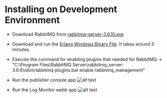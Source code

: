 # Installing on Development Environment 

- Download RabbitMQ from <a class="adownload" href="/releases/rabbitmq-server/v3.6.10/rabbitmq-server-3.6.10.exe">rabbitmq-server-3.6.10.exe</a>

- Download and run the <a href="http://www.erlang.org/download.html">Erlang Windows Binary File</a>. It takes around 5 minutes.
 
- Execute the command for enabling plugins that needed for RabbitMQ ->  "C:\Program Files\RabbitMQ Server\rabbitmq_server-3.6.6\sbin\rabbitmq-plugins.bat enable rabbitmq_management"

- Run the publisher console app
![alt text](https://github.com/suadev/Asp.NetMvc.RabbitMQ/blob/master/LogMonitor/Content/img/publisher.gif)
 
- Run the Log Monitor webb app
![alt text](https://github.com/suadev/Asp.NetMvc.RabbitMQ/blob/master/LogMonitor/Content/img/monitor.gif)
